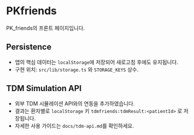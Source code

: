 # PKfriends
PK_friends의 프론트 페이지입니다.

## Persistence

- 앱의 핵심 데이터는 `localStorage`에 저장되어 새로고침 후에도 유지됩니다.
- 구현 위치: `src/lib/storage.ts` 와 `STORAGE_KEYS` 상수.

## TDM Simulation API

- 외부 TDM 시뮬레이션 API와의 연동을 추가하였습니다.
- 결과는 환자별로 `localStorage` 키 `tdmfriends:tdmResult:<patientId>` 로 저장됩니다.
- 자세한 사용 가이드는 `docs/tdm-api.md`를 확인하세요.
